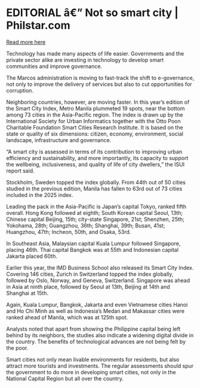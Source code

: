 # EDITORIAL â€” Not so smart city | Philstar.com

[Read more here](https://www.philstar.com/opinion/2025/08/23/2467402/editorial-not-so-smart-city)

Technology has made many aspects of life easier. Governments and the private sector alike are investing in technology to develop smart communities and improve governance.

The Marcos administration is moving to fast-track the shift to e-governance, not only to improve the delivery of services but also to cut opportunities for corruption.

Neighboring countries, however, are moving faster. In this year’s edition of the Smart City Index, Metro Manila plummeted 19 spots, near the bottom among 73 cities in the Asia-Pacific region. The index is drawn up by the International Society for Urban Informatics together with the Otto Poon Charitable Foundation Smart Cities Research Institute. It is based on the state or quality of six dimensions: citizen, economy, environment, social landscape, infrastructure and governance.

“A smart city is assessed in terms of its contribution to improving urban efficiency and sustainability, and more importantly, its capacity to support the wellbeing, inclusiveness, and quality of life of city dwellers,” the ISUI report said.

Stockholm, Sweden topped the index globally. From 44th out of 50 cities studied in the previous edition, Manila has fallen to 63rd out of 73 cities included in the 2025 index.

Leading the pack in the Asia-Pacific is Japan’s capital Tokyo, ranked fifth overall. Hong Kong followed at eighth; South Korean capital Seoul, 13th; Chinese capital Beijing, 15th; city-state Singapore, 21st; Shenzhen, 25th; Yokohama, 28th; Guangzhou, 36th; Shanghai, 39th; Busan, 41st; Huangzhou, 47th; Incheon, 50th, and Osaka, 53rd.

In Southeast Asia, Malaysian capital Kuala Lumpur followed Singapore, placing 46th. Thai capital Bangkok was at 55th and Indonesian capital Jakarta placed 60th.

Earlier this year, the IMD Business School also released its Smart City Index. Covering 146 cities, Zurich in Switzerland topped the index globally, followed by Oslo, Norway, and Geneva, Switzerland. Singapore was ahead in Asia at ninth place, followed by Seoul at 13th, Beijing at 14th and Shanghai at 15th.

Again, Kuala Lumpur, Bangkok, Jakarta and even Vietnamese cities Hanoi and Ho Chi Minh as well as Indonesia’s Medan and Makassar cities were ranked ahead of Manila, which was at 125th spot.

Analysts noted that apart from showing the Philippine capital being left behind by its neighbors, the studies also indicate a widening digital divide in the country. The benefits of technological advances are not being felt by the poor.

Smart cities not only mean livable environments for residents, but also attract more tourists and investments. The regular assessments should spur the government to do more in developing smart cities, not only in the National Capital Region but all over the country.
